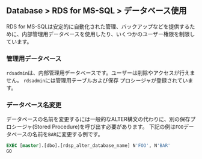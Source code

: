 ﻿## Database > RDS for MS-SQL > データベース使用

RDS for MS-SQLは安定的に自動化された管理、バックアップなどを提供するために、内部管理用データベースを使用したり、いくつかのユーザー権限を制限しています。

### 管理用データベース

`rdsadmin`は、内部管理用データベースです。ユーザーは削除やアクセスが行えません。
`rdsadmin`には管理用テーブルおよび保存 プロシージャが登録されています。

### データベース名変更

データベースの名前を変更するには一般的なALTER構文の代わりに、別の保存プロシージャ(Stored Procedure)を呼び出す必要があります。
下記の例は`FOO`データベースの名前を`BAR`に変更する例です。

```sql
EXEC [master].[dbo].[rdsp_alter_database_name] N'FOO', N'BAR'
GO
```
